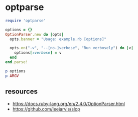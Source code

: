 # optparse

```rb
require 'optparse'

options = {}
OptionParser.new do |opts|
  opts.banner = "Usage: example.rb [options]"

  opts.on("-v", "--[no-]verbose", "Run verbosely") do |v|
    options[:verbose] = v
  end
end.parse!

p options
p ARGV
```

## resources
- https://docs.ruby-lang.org/en/2.4.0/OptionParser.html
- https://github.com/leejarvis/slop